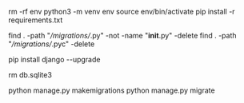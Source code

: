 rm -rf env
python3 -m venv env
source env/bin/activate
pip install -r requirements.txt


find . -path "*/migrations/*.py" -not -name "__init__.py" -delete
find . -path "*/migrations/*.pyc" -delete


pip install django --upgrade


rm db.sqlite3

python manage.py makemigrations
python manage.py migrate
